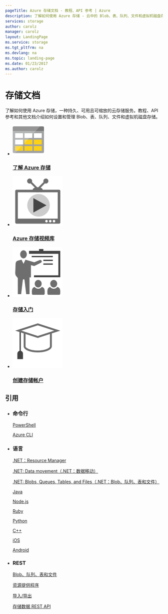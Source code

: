 ```yaml
---
pageTitle: Azure 存储文档 - 教程、API 参考 | Azure
description: 了解如何使用 Azure 存储 - 云中的 Blob、表、队列、文件和虚拟机磁盘存储。教程、API 参考和其他文档。
services: storage
author: carolz
manager: carolz
layout: LandingPage
ms.service: storage
ms.tgt_pltfrm: na
ms.devlang: na
ms.topic: landing-page
ms.date: 01/23/2017
ms.author: carolz
---
```


# 存储文档

了解如何使用 Azure 存储，一种持久、可用且可缩放的云存储服务。教程、API 参考和其他文档介绍如何设置和管理 Blob、表、队列、文件和虚拟机磁盘存储。

<ul class="panelContent cardsFTitle">
    <li>
        <a href="/mooncaketest/articles/storage/storage-introduction">
        <div class="cardSize">
            <div class="cardPadding">
                <div class="card">
                    <div class="cardImageOuter">
                        <div class="cardImage">
                            <img src="media/index/storage.svg" alt="" />
                        </div>
                    </div>
                    <div class="cardText">
                        <h3>了解 Azure 存储</h3>
                    </div>
                </div>
            </div>
        </div>
        </a>
    </li>
    <li>
        <a href="https://azure.microsoft.com/documentation/videos/index/?services=storage">
        <div class="cardSize">
            <div class="cardPadding">
                <div class="card">
                    <div class="cardImageOuter">
                        <div class="cardImage">
                            <img src="media/index/video-library.svg" alt="" />
                        </div>
                    </div>
                    <div class="cardText">
                        <h3>Azure 存储视频库</h3>
                    </div>
                </div>
            </div>
        </div>
        </a>
    </li>
    <li>
        <a href="/mooncaketest/articles/storage/storage-getting-started-guide">
        <div class="cardSize">
            <div class="cardPadding">
                <div class="card">
                    <div class="cardImageOuter">
                        <div class="cardImage">
                            <img src="media/index/get-started.svg" alt="" />
                        </div>
                    </div>
                    <div class="cardText">
                        <h3>存储入门</h3>
                    </div>
                </div>
            </div>
        </div>
        </a>
    </li>
    <li>
        <a href="/mooncaketest/articles/storage/storage-create-storage-account">
        <div class="cardSize">
            <div class="cardPadding">
                <div class="card">
                    <div class="cardImageOuter">
                        <div class="cardImage">
                            <img src="media/index/tutorial.svg" alt="" />
                        </div>
                    </div>
                    <div class="cardText">
                        <h3>创建存储帐户</h3>
                    </div>
                </div>
            </div>
        </div>
        </a>
    </li>   
</ul>


 
<h2>引用</h2>
<ul class="panelContent cardsW">
    <li>
        <div class="cardSize">
            <div class="cardPadding">
                <div class="card">
                    <div class="cardText">
                        <h3>命令行</h3>
                        <p><a href="/powershell/storage">PowerShell</a></p>
                        <p><a href="/cli/mooncaketest/articles/storage">Azure CLI</a></p>
                    </div>
                </div>
            </div>
        </div>
    </li>
    <li>
        <div class="cardSize">
            <div class="cardPadding">
                <div class="card">
                    <div class="cardText">
                        <h3>语言</h3>
                        <p><a href="/dotnet/api/microsoft.azure.management.storage">.NET：Resource Manager</a></p>
                        <p><a href="https://msdn.microsoft.com/zh-cn/library/mooncaketest/articles/mt684990.aspx">.NET: Data movement（.NET：数据移动）</a></p>
                        <p><a href="https://msdn.microsoft.com/library/mooncaketest/articles/mt347887.aspx">.NET: Blobs, Queues, Tables, and Files（.NET：Blob、队列、表和文件）</a></p>
                        <p><a href="/java/api/">Java</a></p>
                        <p><a href="http://azure.github.io/azure-storage-node">Node​.js</a></p>
                        <p><a href="http://azure.github.io/azure-storage-ruby">Ruby</a></p>
                        <p><a href="https://azure-storage.readthedocs.io/en/latest/index.html">Python</a></p>
                        <p><a href="http://azure.github.io/azure-storage-cpp">C++</a></p>
                        <p><a href="https://github.com/mooncaketest/articles/azure-storage-ios">iOS</a></p>
                        <p><a href="http://azure.github.io/azure-storage-android">Android</a></p>
                    </div>
                </div>
            </div>
        </div>
    </li>
    <li>
        <div class="cardSize">
            <div class="cardPadding">
                <div class="card">
                    <div class="cardText">
                        <h3>REST</h3>
                        <p><a href="/rest/api/storageservices/fileservices/azure-storage-services-rest-api-reference">Blob、队列、表和文件</a></p>
                        <p><a href="/rest/api/storagerp">资源提供程序</a></p>
                        <p><a href="/rest/api/storageimportexport">导入/导出</a></p>
                        <p><a href="/rest/api/storageservices/fileservices/azure-storage-services-rest-api-reference">存储数据 REST API</a></p>
                   </div>
                </div>
            </div>
        </div>
    </li>
</ul>

<!---HONumber=Mooncake_0313_2017-->